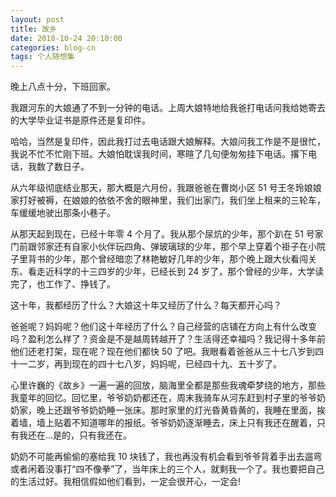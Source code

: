 ```yaml
---
layout: post
title: 故乡
date: 2018-10-24 20:10:00
categories: blog-cn
tags: 个人随想集
--- 
```


晚上八点十分，下班回家。

我跟河东的大娘通了不到一分钟的电话。上周大娘特地给我爸打电话问我给她寄去的大学毕业证书是原件还是复印件。

哈哈，当然是复印件，因此我打过去电话跟大娘解释。大娘问我工作是不是很忙，我说不忙不忙刚下班。大娘怕耽误我时间，寒暄了几句便匆匆挂下电话。撂下电话，我数了数日子。

从六年级彻底结业那天，那大概是六月份，我跟爸爸在曹岗小区 51 号王冬玲娘娘家打好被褥，在娘娘的依依不舍的眼神里，我们出家门，我们坐上租来的三轮车，车缓缓地驶出那条小巷子。

从那天起到现在，已经十年零 4 个月了。我从那个尿炕的少年，那个趴在 51 号家门前跟邻家还有自家小伙伴玩四角、弹玻璃球的少年，那个早上穿着个褂子在小院子里背书的少年，那个曾经暗恋了林艳敏好几年的少年，那个晚上跟大伙看闯关东、看走近科学的十三四岁的少年，已经长到 24 岁了，那个曾经的少年，大学读完了，也工作了、挣钱了。

这十年，我都经历了什么？大娘这十年又经历了什么？每天都开心吗？

爸爸呢？妈妈呢？他们这十年经历了什么？自己经营的店铺在方向上有什么改变吗？盈利怎么样了？资金是不是越周转越开了？生活得还幸福吗？我记得十多年前他们还老打架，现在呢？现在他们都快 50 了吧。我眼看着爸爸从三十七八岁到四十一二岁，再到现在的四十七八岁，妈妈呢，已经四十九、五十岁了。

心里许巍的《故乡》一遍一遍的回放，脑海里全都是那些我魂牵梦绕的地方，那些我童年的回忆。回忆里，爷爷奶奶都还在，周末我骑车从河东赶到村子里的爷爷奶奶家，晚上还跟爷爷奶奶睡一张床。那时家里的灯光昏黄昏黄的，我睡在里面，挨着墙，墙上贴着不知道哪年的报纸。爷爷奶奶逐渐睡去，床上只有我还在醒着，只有我还在...是的，只有我还在。

奶奶不可能再偷偷的塞给我 10 块钱了，我也再没有机会看到爷爷背着手出去遛弯或者闲着没事打“四不像拳”了，当年床上的三个人，就剩我一个了。我也要把自己的生活过好。我相信假如他们看到，一定会很开心，一定会!

